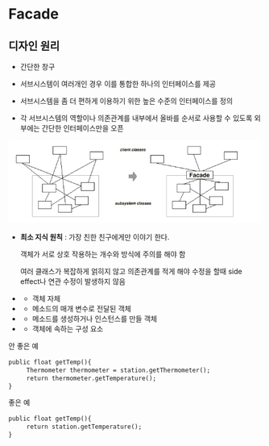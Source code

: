# Facade 

## 디자인 원리

- 간단한 창구

- 서브시스템이 여러개인 경우 이를 통합한 하나의 인터페이스를 제공

- 서브시스템을 좀 더 편하게 이용하기 위한 높은 수준의 인터페이스를 정의 

- 각 서브시스템의 역할이나 의존관계를 내부에서 올바를 순서로 사용할 수 있도록 외부에는 간단한 인터페이스만을 오픈

![Facade](./img/facade.PNG)

- **최소 지식 원칙**  : 가장 친한 친구에게만 이야기 한다.

     객체가 서로 상호 작용하는 개수와 방식에 주의를 해야 함

     여러 클래스가 복잡하게 얽히지 않고 의존관계를 적게 해야 수정을 할때 side effect나 연관 수정이 발생하지 
     않음

- -  객체 자체

- -  메소드의 매개 변수로 전달된 객체

- -  메소드를 생성하거나 인스턴스를 만들 객체

- -  객체에 속하는 구성 요소

안 좋은 예
```
public float getTemp(){
     Thermometer thermometer = station.getThermometer();
     return thermometer.getTemperature();
}
```

좋은 예
```
public float getTemp(){
     return station.getTemperature();
}
```


